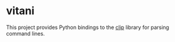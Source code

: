 # vitani

This project provides Python bindings to the [clip](https://github.com/supakeen/clip)
library for parsing command lines.
